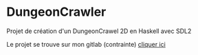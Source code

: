 # DungeonCrawler

Projet de création d'un DungeonCrawel 2D en Haskell avec SDL2

Le projet se trouve sur mon gitlab (contrainte) [cliquer ici](https://gitlab.com/Hakimba/projet_paf_2020_bello_baaloudj)